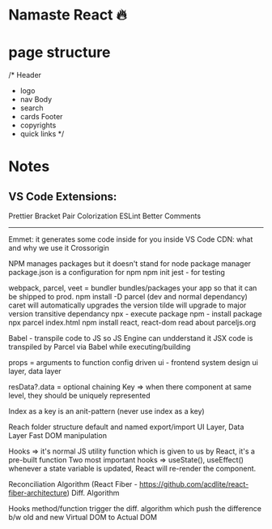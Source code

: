 # Namaste React 🔥

# page structure

/\*
Header

- logo
- nav
  Body
- search
- cards
  Footer
- copyrights
- quick links
  \*/

# Notes

## VS Code Extensions:

Prettier
Bracket Pair Colorization
ESLint
Better Comments

---

Emmet: it generates some code inside for you inside VS Code
CDN: what and why we use it
Crossorigin

NPM manages packages but it doesn't stand for node package manager
package.json is a configuration for npm
npm init
jest - for testing

webpack, parcel, veet = bundler bundles/packages your app so that it can be shipped to prod.
npm install -D parcel (dev and normal dependancy)
caret will automatically upgrades the version
tilde will upgrade to major version
transitive dependancy
npx - execute package
npm - install package
npx parcel index.html
npm install react, react-dom
read about parceljs.org

Babel - transpile code to JS so JS Engine can undderstand it
JSX code is transpiled by Parcel via Babel while executing/building

props = arguments to function
config driven ui - frontend system design
ui layer, data layer

resData?.data = optional chaining
Key => when there component at same level, they should be uniquely represented

Index as a key is an anit-pattern (never use index as a key)

Reach folder structure
default and named export/import
UI Layer, Data Layer
Fast DOM manipulation

Hooks => it's normal JS utility function which is given to us by React, it's a pre-built function
Two most important hooks => useState(), useEffect()
whenever a state variable is updated, React will re-render the component.

Reconciliation Algorithm (React Fiber - https://github.com/acdlite/react-fiber-architecture)
Diff. Algorithm

Hooks method/function trigger the diff. algorithm which push the difference b/w old and new Virtual DOM to Actual DOM
